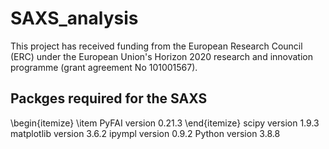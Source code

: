 # SAXS_analysis

This project has received funding from the European Research Council (ERC) under the European Union's Horizon 2020 research and innovation programme (grant agreement No 101001567).

## Packges required for the SAXS
\begin{itemize}
\item PyFAI version 0.21.3
\end{itemize}
scipy version 1.9.3
matplotlib version 3.6.2
ipympl version 0.9.2
Python version 3.8.8
